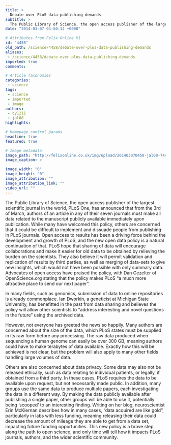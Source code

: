 ```yaml
---
title: >
  Debate over PLoS data-publishing demands
subtitle: >
  The Public Library of Science, the open access publisher of the largest scientific journal in the world, PLoS One, has announced that from the 3rd of March, authors of an article in any of their seven journals must make all data related to the manuscript publicly available immediately upon publicati
date: "2014-03-07 04:50:12 +0000"

# Attributes from Felix Online V1
id: "4458"
old_path: /science/4458/debate-over-plos-data-publishing-demands
aliases:
 - /science/4458/debate-over-plos-data-publishing-demands
imported: true
comments:

# Article Taxonomies
categories:
 - science
tags:
 - science
 - imported
 - image
authors:
 - cy1211
 - jal08
highlights:

# Homepage control params
headline: true
featured: true

# Image metadata
image_path: "http://felixonline.co.uk/img/upload/201403070450-jal08-7447202.png"
image_caption: >

image_width: "0"
image_height: "0"
image_attribution: ""
image_attribution_link: ""
video_url: ""
---
```


The Public Library of Science, the open access publisher of the largest scientific journal in the world, PLoS One, has announced that from the 3rd of March, authors of an article in any of their seven journals must make all data related to the manuscript publicly available immediately upon publication.
While many have welcomed this policy, others are concerned that it could be difficult to implement and dissuade people from publishing in PLoS journals.
Open access to results has been a driving force behind the development and growth of PLoS, and the new open data policy is a natural continuation of that. PLoS hope that sharing of data will encourage collaborations and make it easier for old data to be obtained by relieving the burden on the scientists. They also believe it will permit validation and replication of results by third parties, as well as merging of data-sets to give new insights, which would not have been possible with only summary data. Advocates of open access have praised the policy, with Dan Gezelter of OpenScience.org stating that the policy makes PLoS “a much more attractive place to send our next paper”.

In many fields, such as genomics, submission of data to online repositories is already commonplace. Ian Dworkin, a geneticist at Michigan State University, has benefitted in the past from data sharing and believes the policy will allow other scientists to “address interesting and novel questions in the future” using the archived data.

However, not everyone has greeted the news so happily. Many authors are concerned about the size of the data, which PLoS states must be supplied in its raw form before any processing. The raw data produced when sequencing a human genome can easily be over 300 GB, meaning authors could have to make terabytes of data available. Exactly how this will be achieved is not clear, but the problem will also apply to many other fields handling large volumes of data.

Others are also concerned about data privacy. Some data may also not be released ethically, such as data relating to individual patients, or legally, if obtained from a third party. In these cases, PLoS requires the data to be available upon request, but not necessarily made public.
In addition, many groups use the same data to produce multiple papers, each investigating the data in a different way. By making the data publicly available after publishing a single paper, other groups will be able to use it, potentially being ‘scooped’ to an interesting finding. Writing on her blog, neuroscientist Erin McKiernan describes how in many cases, “data acquired are like gold”, particularly in labs with less funding, meaning releasing their data could decrease the amount of mileage they are able to get from a data set, impacting future funding opportunities.
This new policy is a brave step along the path to open science, and only time will tell how it impacts PLoS journals, authors, and the wider scientific community.
